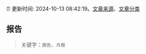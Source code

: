 :alarm_clock: 更新时间: 2024-10-13 08:42:19。[文章来源](/README.md)、[文章分类](/TAGS.md)

## 报告


> 关键字：`报告`、`月报`



